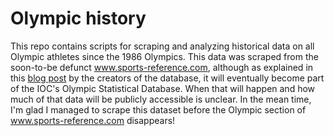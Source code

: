 # Olympic history 

This repo contains scripts for scraping and analyzing historical data on all Olympic athletes since the 1986 Olympics. This data was scraped from the soon-to-be defunct www.sports-reference.com, although as explained in this [blog post](http://olympstats.com/2016/08/21/the-olymadmen-and-olympstats-and-sports-reference/) by the creators of the database, it will eventually become part of the IOC's Olympic Statistical Database. When that will happen and how much of that data will be publicly accessible is unclear. In the mean time, I'm glad I managed to scrape this dataset before the Olympic section of www.sports-reference.com disappears! 